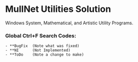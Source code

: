 # MullNet Utilities Solution

Windows System, Mathematical, and Artistic Utility Programs.

### Global Ctrl+F Search Codes:
	- **BugFix	(Note what was fixed)
	- **NI		(Not Implemented)
	- **ToDo	(Note a change to make)